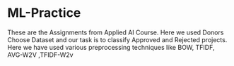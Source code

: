 # ML-Practice
These are the Assignments from Applied AI Course.
Here we used Donors Choose Dataset and our task is to classify Approved and Rejected projects.
Here we have used various preprocessing techniques like BOW, TFIDF, AVG-W2V ,TFIDF-W2v
